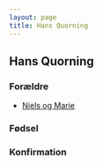 ```yaml
---
layout: page
title: Hans Quorning
---
```


## Hans Quorning

### Forældre

* [Niels og Marie](/stamt/niels-marie-quorning/)

### Fødsel
### Konfirmation

